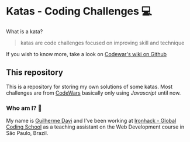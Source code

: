 # Katas - Coding Challenges :computer:

What is a kata?

> katas are code challenges focused on improving skill and technique

If you wish to know more, take a look on [Codewar's wiki on Github](https://github.com/Codewars/codewars.com/wiki/Kata)

## This repository

This is a repository for storing my own solutions of some katas. Most challenges are from [CodeWars](http://codewars.com) basically only using *Javascript* until now.

### Who am I? :eyes:

My name is [Guilherme Davi](https://www.linkedin.com/in/guilherme-davi/) and I've been working at [Ironhack - Global Coding School](https://www.ironhack.com/) as a teaching assistant on the Web Development course in São Paulo, Brazil.
